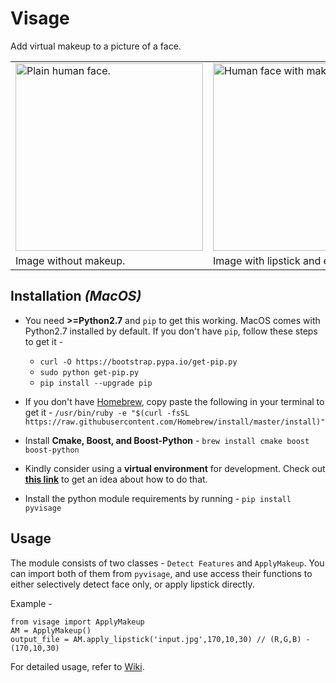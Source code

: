# Visage
Add virtual makeup to a picture of a face.

<table>
<tr>
<td> <img height='300' text='Before' alt="Plain human face." src="https://user-images.githubusercontent.com/11678594/30020825-ef9a1d74-9182-11e7-93f3-90a218de516b.png"> </td>
<td> <img height='300' text='After' alt="Human face with makeup." src="https://user-images.githubusercontent.com/11678594/30020826-efe4d6ca-9182-11e7-9b59-0324abdf7219.png"> </td>
</tr>
<tr>
<td>Image without makeup.</td>
<td>Image with lipstick and eyeliner.</td>
</tr>
</table>

## Installation _(MacOS)_

* You need **>=Python2.7** and `pip` to get this working. MacOS comes with Python2.7 installed by default. If you don't have `pip`, follow these steps to get it - 	
	* `curl -O https://bootstrap.pypa.io/get-pip.py`
	* `sudo python get-pip.py`
	* `pip install --upgrade pip`

* If you don't have [Homebrew](https://brew.sh/), copy paste the following in your terminal to get it - 
`/usr/bin/ruby -e "$(curl -fsSL https://raw.githubusercontent.com/Homebrew/install/master/install)"`

* Install **Cmake, Boost, and Boost-Python** - `brew install cmake boost boost-python`

* Kindly consider using a **virtual environment** for development. Check out [**this link**](http://docs.python-guide.org/en/latest/dev/virtualenvs/) to get an idea about how to do that. 

* Install the python module requirements by running - `pip install pyvisage`

## Usage

The module consists of two classes - `Detect Features` and `ApplyMakeup`. You can import both of them from `pyvisage`, and use access their functions to either selectively detect face only, or apply lipstick directly.

Example - 
```
from visage import ApplyMakeup
AM = ApplyMakeup()
output_file = AM.apply_lipstick('input.jpg',170,10,30) // (R,G,B) - (170,10,30)
```
For detailed usage, refer to [Wiki](https://github.com/hriddhidey/visage/wiki).
